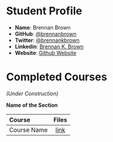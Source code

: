 # Student Profile

- **Name**: Brennan Brown
- **GitHub**: [@brennanbrown](http://github.com/brennanbrown)
- **Twitter**: [@brennankbrown](http://twitter.com/brennankbrown)
- **Linkedin**: [Brennan K. Brown](ca.linkedin.com/in/brennankennethbrown)
- **Website**: [Github Website](http://brennanbrown.github.io)

# Completed Courses

*(Under Construction)*

**Name of the Section**

Course|Files
:--|:--:
Course Name| [link]()
